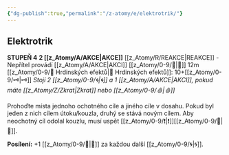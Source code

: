 ```yaml
---
{"dg-publish":true,"permalink":"/z-atomy/e/elektrotrik/"}
---
```


## Elektrotrik
**STUPEŇ 4**
**2 [[z_Atomy/A/AKCE\|AKCE]]**
[[z_Atomy/R/REAKCE\|REAKCE]] - Nepřítel provádí [[z_Atomy/A/AKCE\|AKCI]]
[[z_Atomy/0-9/🫱\|🫱]] 12m
[[z_Atomy/0-9/📶 Hrdinských efektů\|📶 Hrdinských efektů]]: 10+[[z_Atomy/0-9/🗝\|🗝]]
*Stojí 2 [[z_Atomy/0-9/🌀\|🌀]] a 1 [[z_Atomy/A/AKCE\|AKCI]], pokud máte [[z_Atomy/Z/Zkrat\|Zkrat]] nebo [[z_Atomy/0-9/🩸\|🩸]]*

Prohoďte místa jednoho ochotného cíle a jiného cíle v dosahu. Pokud byl jeden z nich cílem útoku/kouzla, druhý se stává novým cílem. Aby neochotný cíl odolal kouzlu, musí uspět [[z_Atomy/0-9/❗\|❗]][[z_Atomy/0-9/📖\|📖]].  

**Posílení:** +1 [[z_Atomy/0-9/📶\|📶]] za každou další [[z_Atomy/0-9/🌀\|🌀]].